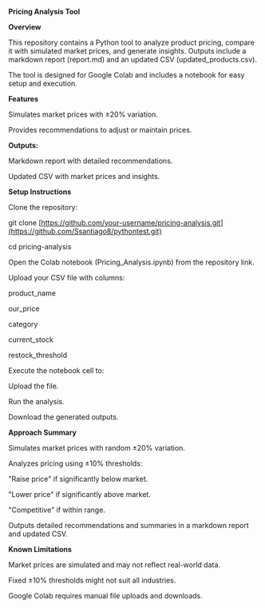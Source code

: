 **Pricing Analysis Tool**

**Overview**

This repository contains a Python tool to analyze product pricing, compare it with simulated market prices, and generate insights. Outputs include a markdown report (report.md) and an updated CSV (updated_products.csv).

The tool is designed for Google Colab and includes a notebook for easy setup and execution.

**Features**

Simulates market prices with ±20% variation.

Provides recommendations to adjust or maintain prices.

**Outputs:**

Markdown report with detailed recommendations.

Updated CSV with market prices and insights.

**Setup Instructions**

Clone the repository:

git clone [https://github.com/your-username/pricing-analysis.git](https://github.com/Ssantiago8/pythontest.git)

cd pricing-analysis

Open the Colab notebook (Pricing_Analysis.ipynb) from the repository link.

Upload your CSV file with columns:

product_name

our_price

category

current_stock

restock_threshold

Execute the notebook cell to:

Upload the file.

Run the analysis.

Download the generated outputs.

**Approach Summary**

Simulates market prices with random ±20% variation.

Analyzes pricing using ±10% thresholds:

"Raise price" if significantly below market.

"Lower price" if significantly above market.

"Competitive" if within range.

Outputs detailed recommendations and summaries in a markdown report and updated CSV.

**Known Limitations**

Market prices are simulated and may not reflect real-world data.

Fixed ±10% thresholds might not suit all industries.

Google Colab requires manual file uploads and downloads.
